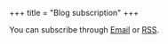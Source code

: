 +++
title = "Blog subscription"
+++

You can subscribe through [Email](https://tinyletter.com/yidajiabei) or [RSS](https://www.yidajiabei.xyz/index.xml).
